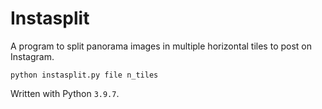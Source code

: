 # Instasplit

A program to split panorama images in multiple horizontal tiles to post on
Instagram.

````
python instasplit.py file n_tiles
````

Written with Python `3.9.7`.